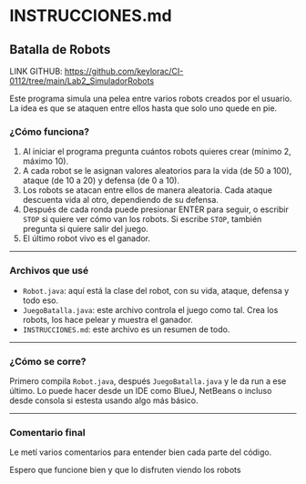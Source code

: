 # INSTRUCCIONES.md

## Batalla de Robots

LINK GITHUB: https://github.com/keylorac/CI-0112/tree/main/Lab2_SimuladorRobots

Este programa simula una pelea entre varios robots creados por el usuario. La idea es que se ataquen entre ellos hasta que solo uno quede en pie.



### ¿Cómo funciona?

1. Al iniciar el programa pregunta cuántos robots quieres crear (mínimo 2, máximo 10).
2. A cada robot se le asignan valores aleatorios para la vida (de 50 a 100), ataque (de 10 a 20) y defensa (de 0 a 10).
3. Los robots se atacan entre ellos de manera aleatoria. Cada ataque descuenta vida al otro, dependiendo de su defensa.
4. Después de cada ronda puede presionar ENTER para seguir, o escribir `STOP` si quiere ver cómo van los robots. Si escribe `STOP`, también pregunta si quiere salir del juego.
5. El último robot vivo es el ganador.

---

### Archivos que usé

- `Robot.java`: aquí está la clase del robot, con su vida, ataque, defensa y todo eso.
- `JuegoBatalla.java`: este archivo controla el juego como tal. Crea los robots, los hace pelear y muestra el ganador.
- `INSTRUCCIONES.md`: este archivo es un resumen de todo.

---

### ¿Cómo se corre?

Primero compila `Robot.java`, después `JuegoBatalla.java` y le da run a ese último. Lo puede hacer desde un IDE como BlueJ, NetBeans o incluso desde consola si estesta usando algo más básico.

---

### Comentario final
 
Le metí varios comentarios para entender bien cada parte del código.

Espero que funcione bien y que lo disfruten viendo  los robots
